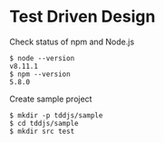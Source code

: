 # Test Driven Design
Check status of npm and Node.js
```shell
$ node --version
v8.11.1
$ npm --version
5.8.0
```
Create sample project
```shell
$ mkdir -p tddjs/sample
$ cd tddjs/sample
$ mkdir src test
